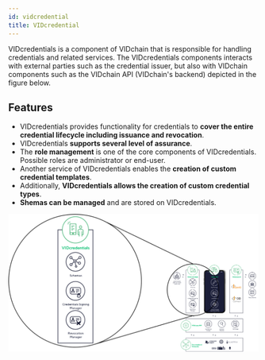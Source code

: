```yaml
---
id: vidcredential
title: VIDcredential
---
```


VIDcredentials is a component of VIDchain that is responsible for handling credentials and related services. The VIDcredentials components interacts with external parties such as the credential issuer, but also with VIDchain components such as the VIDchain API (VIDchain's backend) depicted in the figure below.

## Features

- VIDcredentials provides functionality for credentials to **cover the entire credential lifecycle including issuance and revocation**.
- VIDcredentials **supports several level of assurance**.
- The **role management** is one of the core components of VIDcredentials. Possible roles are administrator or end-user.
- Another service of VIDcredentials enables the **creation of custom credential templates**.
- Additionally, **VIDcredentials allows the creation of custom credential types**.
- **Shemas can be managed** and are stored on VIDcredentials.

![vidcredentials](../_media/vidcredentials.png)
